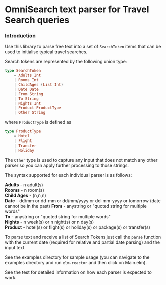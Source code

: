 # OmniSearch text parser for Travel Search queries

### Introduction
Use this library to parse free text into a set of `SearchToken` 
items that can be used to initialise typical travel searches.

Search tokens are represented by the following union type:

```elm
type SearchToken
    = Adults Int
    | Rooms Int
    | ChildAges (List Int)
    | Date Date
    | From String
    | To String
    | Nights Int
    | Product ProductType
    | Other String
```

where `ProductType` is defined as 

```elm
type ProductType
    = Hotel
    | Flight
    | Transfer
    | Holiday
```

The `Other` type is used to capture any input that does not 
match any other parser so you can apply further processing to
those strings.

The syntax supported for each individual parser is as follows:

**Adults** - n adult(s)  
**Rooms** - n room(s)  
**Child Ages** - (n,n,n)  
**Date** - dd/mm or dd-mm or dd/mm/yyyy or dd-mm-yyyy or tomorrow  (date cannot be in the past)
**From** - anystring or "quoted string for multiple words"  
**To** - anystring or "quoted string for multiple words"  
**Nights** - n week(s) or n night(s) or n day(s)  
**Product** - hotel(s) or flight(s) or holiday(s) or package(s) or transfer(s) 

To parse text and receive a list of Search Tokens just call the 
`parse` function with the current date (required for relative and 
partial date parsing) and the input text.  

See the examples directory for sample usage (you can navigate to the 
examples directory and run `elm-reactor` and then click on Main.elm).

See the test for detailed information on how each parser
is expected to work.
